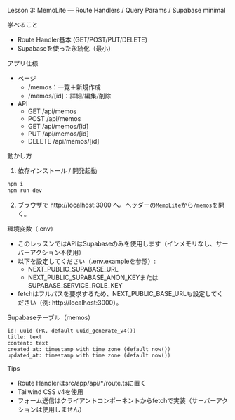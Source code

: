 Lesson 3: MemoLite — Route Handlers / Query Params / Supabase minimal

学べること
- Route Handler基本 (GET/POST/PUT/DELETE)
- Supabaseを使った永続化（最小）

アプリ仕様
- ページ
	- /memos：一覧＋新規作成
	- /memos/[id]：詳細/編集/削除
- API
	- GET /api/memos
	- POST /api/memos
	- GET /api/memos/[id]
	- PUT /api/memos/[id]
	- DELETE /api/memos/[id]

動かし方
1) 依存インストール / 開発起動
```bash
npm i
npm run dev
```

2) ブラウザで http://localhost:3000 へ。ヘッダーの`MemoLite`から`/memos`を開く。

環境変数（.env）
- このレッスンではAPIはSupabaseのみを使用します（インメモリなし、サーバーアクション不使用）
- 以下を設定してください（.env.exampleを参照）:
	- NEXT_PUBLIC_SUPABASE_URL
	- NEXT_PUBLIC_SUPABASE_ANON_KEYまたはSUPABASE_SERVICE_ROLE_KEY
 - fetchはフルパスを要求するため、NEXT_PUBLIC_BASE_URLも設定してください（例: http://localhost:3000）。

Supabaseテーブル（memos）
```
id: uuid (PK, default uuid_generate_v4())
title: text
content: text
created_at: timestamp with time zone (default now())
updated_at: timestamp with time zone (default now())
```

Tips
- Route Handlerはsrc/app/api/*/route.tsに置く
- Tailwind CSS v4を使用
- フォーム送信はクライアントコンポーネントからfetchで実装（サーバーアクションは使用しません）
